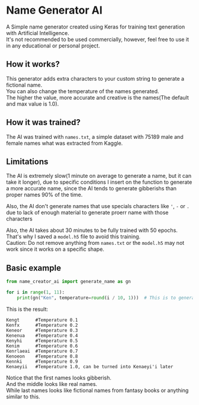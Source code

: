 # Name Generator AI

A Simple name generator created using Keras for training text generation with Artificial Intelligence. </br>
It's not recommended to be used commercially, however, feel free to use it in any educational or personal project.

## How it works?

This generator adds extra characters to your custom string to generate a fictional name. </br>
You can also change the temperature of the names generated. </br>
The higher the value, more accurate and creative is the names(The default and max value is 1.0).

## How it was trained?

The AI was trained with `names.txt`, a simple dataset with 75189 male and female names what was extracted from Kaggle.

## Limitations

The AI is extremely slow(1 minute on average to generate a name, but it can take it longer), due to specific conditions I insert on the function to generate a more accurate name, since the AI tends to generate gibberishs than proper names 90% of the time.

Also, the AI don't generate names that use specials characters like `'`, `-` or `.` due to lack of enough material to generate proerr name with those characters

Also, the AI takes about 30 minutes to be fully trained with 50 epochs. That's why I saved a `model.h5` file to avoid this training. </br>
Caution: Do not remove anything from `names.txt` or the `model.h5` may not work since it works on a specific shape.

## Basic example

```py
from name_creator_ai import generate_name as gn

for i in range(1, 11):
    print(gn("Ken", temperature=round(i / 10, 1)))  # This is to generate names from a temperature range from 0.1 to 1.0
```

This is the result:

```
Kengt      #Temperature 0.1
Kenfx      #Temperature 0.2
Keneor     #Temperature 0.3
Kenenua    #Temperature 0.4
Kenyhi     #Temperature 0.5
Kenim      #Temperature 0.6
Kenrlaeai  #Temperature 0.7
Kenoeon    #Temperature 0.8
Kennki     #Temperature 0.9
Kenaeyii   #Temperature 1.0, can be turned into Kenaeyi'i later
```

Notice that the first names looks gibberish. </br>
And the middle looks like real names. </br>
While last names looks like fictional names from fantasy books or anything similar to this.
